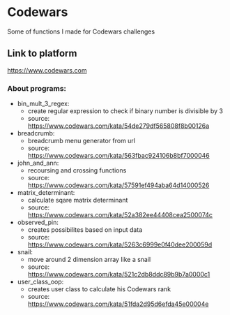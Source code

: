# Codewars

Some of functions I made for Codewars challenges

## Link to platform
https://www.codewars.com

### About programs:
- bin_mult_3_regex:
    - create regular expression to check if binary number is divisible by 3
    - source: https://www.codewars.com/kata/54de279df565808f8b00126a
- breadcrumb:
    - breadcrumb menu generator from url
    - source: https://www.codewars.com/kata/563fbac924106b8bf7000046
- john_and_ann:
    - recoursing and crossing functions
    - source: https://www.codewars.com/kata/57591ef494aba64d14000526
- matrix_determinant:
    - calculate sqare matrix determinant
    - source: https://www.codewars.com/kata/52a382ee44408cea2500074c
- observed_pin:
    - creates possibilites based on input data
    - source: https://www.codewars.com/kata/5263c6999e0f40dee200059d
- snail:
    - move around 2 dimension array like a snail
    - source: https://www.codewars.com/kata/521c2db8ddc89b9b7a0000c1
- user_class_oop:
    - creates user class to calculate his Codewars rank
    - source: https://www.codewars.com/kata/51fda2d95d6efda45e00004e
